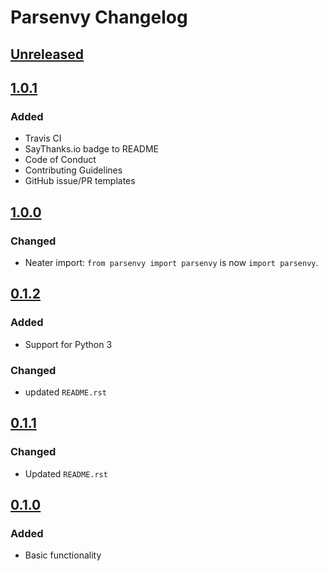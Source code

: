 # Parsenvy Changelog


## [Unreleased]


## [1.0.1]

### Added
- Travis CI
- SayThanks.io badge to README
- Code of Conduct
- Contributing Guidelines
- GitHub issue/PR templates


## [1.0.0]

### Changed
- Neater import: `from parsenvy import parsenvy` is now `import parsenvy`.


## [0.1.2]

### Added
- Support for Python 3

### Changed
- updated `README.rst`


## [0.1.1]

### Changed
- Updated `README.rst`


## [0.1.0]

### Added
- Basic functionality


[Unreleased]: https://github.com/nkantar/Parsenvy/compare/1.0.0...HEAD
[1.0.1]: https://github.com/nkantar/Parsenvy/compare/1.0.0...1.0.1
[1.0.0]: https://github.com/nkantar/Parsenvy/compare/0.1.2...1.0.0
[0.1.2]: https://github.com/nkantar/Parsenvy/compare/0.1.1...0.1.2
[0.1.1]: https://github.com/nkantar/Parsenvy/compare/0.1.0...0.1.1
[0.1.0]: https://github.com/nkantar/Parsenvy/commit/34a3ef490e0c2f3fdb03a471181d04e349118c86
